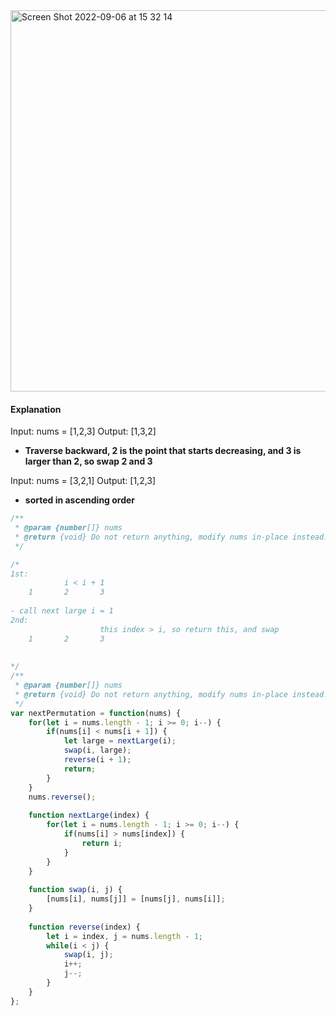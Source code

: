 <img width="610" alt="Screen Shot 2022-09-06 at 15 32 14" src="https://user-images.githubusercontent.com/37787994/188751980-236c48e1-f44e-4a23-8230-8ea6e225d194.png">


#### Explanation 
Input: nums = [1,2,3]
Output: [1,3,2]

- **Traverse backward, 2 is the point that starts decreasing, and 3 is larger than 2, so swap 2 and 3**

Input: nums = [3,2,1]
Output: [1,2,3]
 - **sorted in ascending order**

```Javascript
/**
 * @param {number[]} nums
 * @return {void} Do not return anything, modify nums in-place instead.
 */

/*
1st:
            i < i + 1
    1       2       3
    
- call next large i = 1
2nd:
                    this index > i, so return this, and swap
    1       2       3
    
    
*/
/**
 * @param {number[]} nums
 * @return {void} Do not return anything, modify nums in-place instead.
 */
var nextPermutation = function(nums) {
    for(let i = nums.length - 1; i >= 0; i--) {
        if(nums[i] < nums[i + 1]) {
            let large = nextLarge(i);
            swap(i, large);
            reverse(i + 1);
            return;
        }
    }
    nums.reverse();
    
    function nextLarge(index) {
        for(let i = nums.length - 1; i >= 0; i--) {
            if(nums[i] > nums[index]) {
                return i;
            }
        }
    }
    
    function swap(i, j) {
        [nums[i], nums[j]] = [nums[j], nums[i]];
    }
    
    function reverse(index) {
        let i = index, j = nums.length - 1;
        while(i < j) {
            swap(i, j);
            i++;
            j--;
        }
    }
};
```
